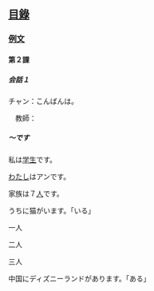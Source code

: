 ## [<ruby><span>目錄</span><rt data-rt="もくろく"></rt></ruby>](../README.md)

### [例文](./例文.md)

#### 第２課

##### 会話１

チャン：こんばんは。

　教師：

##### 〜です

<ruby><span>私</span><rt data-rt="わたし"></rt></ruby>は<u><ruby><span>学生</span><rt data-rt="がくせい"></rt></ruby></u>です。

<u>わたし</u>はアンです。

<ruby><span>家族</span><rt data-rt="かぞく"></rt></ruby>は７<u><ruby><span>人</span><rt data-rt="にん"></rt></ruby></u>です。

うちに猫がいます。「いる」

<ruby><span>一人</span><rt data-rt="ひとり"></rt></ruby>

<ruby><span>二人</span><rt data-rt="ふたり"></rt></ruby>

<ruby><span>三人</span><rt data-rt="さんにん"></rt></ruby>

中国にディズニーランドがあります。「ある」
